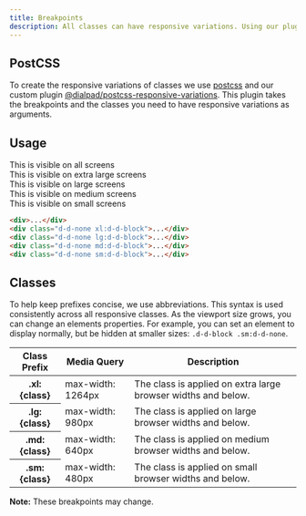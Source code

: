 ```yaml
---
title: Breakpoints
description: All classes can have responsive variations. Using our plugin @dialpad/postcss-responsive-variations and configuring the breakpoint constants, you can create media queries represented in conditional prefixes. These prefixed classes allow you to apply a style or property within a specific breakpoint.
---
```


## PostCSS

To create the responsive variations of classes we use <a href="https://www.npmjs.com/package/postcss">postcss</a> and our custom plugin
<a href="https://www.npmjs.com/package/@dialpad/postcss-responsive-variations">@dialpad/postcss-responsive-variations</a>.
This plugin takes the breakpoints and the classes you need to have responsive variations as arguments.

## Usage

<code-well-header bgclass='d-bgc-purple-100'>
  <div class="d-fl-center d-w100p d-m8 d-p16 d-bgc-purple-300 d-bar4 d-fs-300 d-fw-bold d-ta-center">This is visible on all screens</div>
  <div class="d-fl-center d-w100p d-m8 d-p16 d-bgc-purple-300 d-bar4 d-fs-300 d-fw-bold d-ta-center d-d-none xl:d-d-block">This is visible on extra large screens</div>
  <div class="d-fl-center d-w100p d-m8 d-p16 d-bgc-purple-300 d-bar4 d-fs-300 d-fw-bold d-ta-center d-d-none lg:d-d-block">This is visible on large screens</div>
  <div class="d-fl-center d-w100p d-m8 d-p16 d-bgc-purple-300 d-bar4 d-fs-300 d-fw-bold d-ta-center d-d-none md:d-d-block">This is visible on medium screens</div>
  <div class="d-fl-center d-w100p d-m8 d-p16 d-bgc-purple-300 d-bar4 d-fs-300 d-fw-bold d-ta-center d-d-none sm:d-d-block">This is visible on small screens</div>
</code-well-header>

```html
<div>...</div>
<div class="d-d-none xl:d-d-block">...</div>
<div class="d-d-none lg:d-d-block">...</div>
<div class="d-d-none md:d-d-block">...</div>
<div class="d-d-none sm:d-d-block">...</div>
```

## Classes

To help keep prefixes concise, we use abbreviations. This syntax is used consistently across all responsive classes. As the viewport size grows, you can change an elements properties. For example, you can set an element to display normally, but be hidden at smaller sizes: `.d-d-block .sm:d-d-none`.

<table class="d-table dialtone-doc-table">
  <thead>
    <tr>
      <th scope="col" class="d-w25p">Class Prefix</th>
      <th scope="col" class="d-w25p">Media Query</th>
      <th scope="col">Description</th>
    </tr>
  </thead>
  <tbody>
    <tr>
      <th scope="row" class="d-ff-mono d-fc-purple-400 d-fw-normal d-fs-100">.xl:{class}</th>
      <td class="d-ff-mono d-fs-100">max-width: 1264px</td>
      <td class="d-ff-mono d-fs-100">The class is applied on extra large browser widths and below.</td>
    </tr>
    <tr>
      <th scope="row" class="d-ff-mono d-fc-purple-400 d-fw-normal d-fs-100">.lg:{class}</th>
      <td class="d-ff-mono d-fs-100">max-width: 980px</td>
      <td class="d-ff-mono d-fs-100">The class is applied on large browser widths and below.</td>
    </tr>
    <tr>
      <th scope="row" class="d-ff-mono d-fc-purple-400 d-fw-normal d-fs-100">.md:{class}</th>
      <td class="d-ff-mono d-fs-100">max-width: 640px</td>
      <td class="d-ff-mono d-fs-100">The class is applied on medium browser widths and below.</td>
    </tr>
    <tr>
      <th scope="row" class="d-ff-mono d-fc-purple-400 d-fw-normal d-fs-100">.sm:{class}</th>
      <td class="d-ff-mono d-fs-100">max-width: 480px</td>
      <td class="d-ff-mono d-fs-100">The class is applied on small browser widths and below.</td>
    </tr>
  </tbody>
</table>

**Note:** These breakpoints may change.
